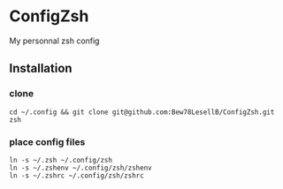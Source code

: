 # ConfigZsh
My personnal zsh config

## Installation

### clone
```shell
cd ~/.config && git clone git@github.com:Bew78LesellB/ConfigZsh.git zsh
```

### place config files

```shell
ln -s ~/.zsh ~/.config/zsh
ln -s ~/.zshenv ~/.config/zsh/zshenv
ln -s ~/.zshrc ~/.config/zsh/zshrc
```
